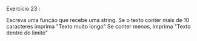 Exercício 23 :


Escreva uma função que recebe uma string.
Se o texto conter mais de 10 caracteres imprima "Texto muito longo"
Se conter menos, imprima "Texto dentro do limite"
